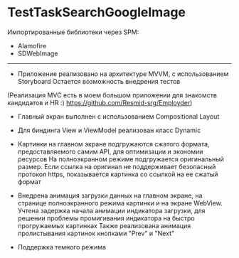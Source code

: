 # TestTaskSearchGoogleImage

Импортированные библиотеки через SPM:
- Alamofire
- SDWebImage
---
- Приложение реализовано на архитектуре MVVM, с использованием Storyboard
Остается возможность внедрения тестов

(Реализация MVC есть в моем большом приложении для знакомств кандидатов и HR :) https://github.com/Resmid-srg/Employder)

- Главный экран выполнен с использованием Compositional Layout 

- Для биндинга View и ViewModel реализован класс Dynamic

- Картинки на главном экране подгружаются сжатого формата, предоставляемого самим API, для оптимизации и экономии ресурсов
 На полноэкранном режиме подгружается оригинальный размер.
 Если ссылка на оригинал не поддерживает безопасный протокол https, показывается картинка со ссылкой на ее сжатый формат

- Внедрена анимация загрузки данных на главном экране, на странице полноэкранного режима картинки и на экране WebView. 
 Учтена задержка начала анимации индикатора загрузки, для решении проблемы промигивания индикатора на быстро прогружаемых картинках
 Также реализована анимация пролистывания картинок кнопками "Prev" и "Next"

- Поддержка темного режима

